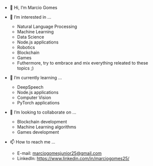 - 👋 Hi, I’m Marcio Gomes 

- 👀 I’m interested in ...
  - Natural Language Processing
  - Machine Learning
  - Data Science
  - Node.js applications
  - Robotics
  - Blockchain
  - Games
  - Futhermore, try to embrace and mix everything releated to these topics ;)

- 🌱 I’m currently learning ...
  - DeepSpeech
  - Node.js applications 
  - Computer Vision
  - PyTorch applications 
  
- 💞️ I’m looking to collaborate on ...
  - Blockchain development 
  - Machine Learning algorithms
  - Games development 
  
- 📫 How to reach me ...
  - E-mail: marciogomesjunior25@gmail.com
  - LinkedIn: https://www.linkedin.com/in/marciogomes25/


